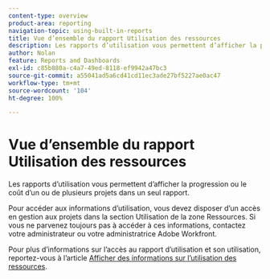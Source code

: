 ```yaml
---
content-type: overview
product-area: reporting
navigation-topic: using-built-in-reports
title: Vue d’ensemble du rapport Utilisation des ressources
description: Les rapports d’utilisation vous permettent d’afficher la progression ou le coût d’un ou de plusieurs projets dans un seul rapport.
author: Nolan
feature: Reports and Dashboards
exl-id: c85b880a-c4a7-49ed-8118-ef9942a47bc3
source-git-commit: a55041ad5a6cd41cd11ec3ade27bf5227ae0ac47
workflow-type: tm+mt
source-wordcount: '104'
ht-degree: 100%

---
```



# Vue d’ensemble du rapport Utilisation des ressources

<!--CONTEXT SENSITIVE HELP - this is linked to the product. It is about a Resource reporting built-in report, so we need to keep it in both areas.-->

Les rapports d’utilisation vous permettent d’afficher la progression ou le coût d’un ou de plusieurs projets dans un seul rapport.

Pour accéder aux informations d’utilisation, vous devez disposer d’un accès en gestion aux projets dans la section Utilisation de la zone Ressources. Si vous ne parvenez toujours pas à accéder à ces informations, contactez votre administrateur ou votre administratrice Adobe Workfront.

Pour plus d’informations sur l’accès au rapport d’utilisation et son utilisation, reportez-vous à l’article [Afficher des informations sur l’utilisation des ressources](../../../resource-mgmt/resource-utilization/view-utilization-information.md).
